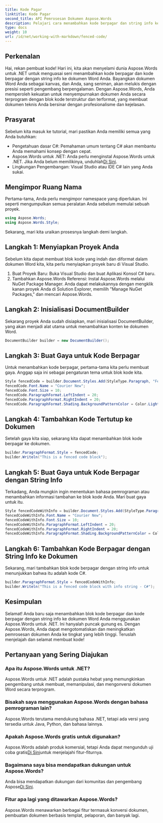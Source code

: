 ```yaml
---
title: Kode Pagar
linktitle: Kode Pagar
second_title: API Pemrosesan Dokumen Aspose.Words
description: Pelajari cara menambahkan kode berpagar dan string info ke dokumen Word menggunakan Aspose.Words untuk .NET. Panduan langkah demi langkah disertakan. Tingkatkan keterampilan pemformatan dokumen Anda.
type: docs
weight: 10
url: /id/net/working-with-markdown/fenced-code/
---
```

## Perkenalan

Hai, rekan pembuat kode! Hari ini, kita akan menyelami dunia Aspose.Words untuk .NET untuk menguasai seni menambahkan kode berpagar dan kode berpagar dengan string info ke dokumen Word Anda. Bayangkan dokumen Word Anda sebagai kanvas, dan Anda, sang seniman, akan melukis dengan presisi seperti pengembang berpengalaman. Dengan Aspose.Words, Anda memperoleh kekuatan untuk menyempurnakan dokumen Anda secara terprogram dengan blok kode terstruktur dan terformat, yang membuat dokumen teknis Anda bersinar dengan profesionalisme dan kejelasan.

## Prasyarat

Sebelum kita masuk ke tutorial, mari pastikan Anda memiliki semua yang Anda butuhkan:

- Pengetahuan dasar C#: Pemahaman umum tentang C# akan membantu Anda memahami konsep dengan cepat.
-  Aspose.Words untuk .NET: Anda perlu menginstal Aspose.Words untuk .NET. Jika Anda belum memilikinya, unduhlah[Di Sini](https://releases.aspose.com/words/net/).
- Lingkungan Pengembangan: Visual Studio atau IDE C# lain yang Anda sukai.

## Mengimpor Ruang Nama

Pertama-tama, Anda perlu mengimpor namespace yang diperlukan. Ini seperti mengumpulkan semua peralatan Anda sebelum memulai sebuah proyek.

```csharp
using Aspose.Words;
using Aspose.Words.Style;
```

Sekarang, mari kita uraikan prosesnya langkah demi langkah.

## Langkah 1: Menyiapkan Proyek Anda

Sebelum kita dapat membuat blok kode yang indah dan diformat dalam dokumen Word kita, kita perlu menyiapkan proyek baru di Visual Studio.

1. Buat Proyek Baru: Buka Visual Studio dan buat Aplikasi Konsol C# baru.
2. Tambahkan Aspose.Words Referensi: Instal Aspose.Words melalui NuGet Package Manager. Anda dapat melakukannya dengan mengklik kanan proyek Anda di Solution Explorer, memilih "Manage NuGet Packages," dan mencari Aspose.Words.

## Langkah 2: Inisialisasi DocumentBuilder

Sekarang proyek Anda sudah disiapkan, mari inisialisasi DocumentBuilder, yang akan menjadi alat utama untuk menambahkan konten ke dokumen Word.

```csharp
DocumentBuilder builder = new DocumentBuilder();
```

## Langkah 3: Buat Gaya untuk Kode Berpagar

Untuk menambahkan kode berpagar, pertama-tama kita perlu membuat gaya. Anggap saja ini sebagai pengaturan tema untuk blok kode kita.

```csharp
Style fencedCode = builder.Document.Styles.Add(StyleType.Paragraph, "FencedCode");
fencedCode.Font.Name = "Courier New";
fencedCode.Font.Size = 10;
fencedCode.ParagraphFormat.LeftIndent = 20;
fencedCode.ParagraphFormat.RightIndent = 20;
fencedCode.ParagraphFormat.Shading.BackgroundPatternColor = Color.LightGray;
```

## Langkah 4: Tambahkan Kode Tertutup ke Dokumen

Setelah gaya kita siap, sekarang kita dapat menambahkan blok kode berpagar ke dokumen.

```csharp
builder.ParagraphFormat.Style = fencedCode;
builder.Writeln("This is a fenced code block");
```

## Langkah 5: Buat Gaya untuk Kode Berpagar dengan String Info

Terkadang, Anda mungkin ingin menentukan bahasa pemrograman atau menambahkan informasi tambahan ke blok kode Anda. Mari buat gaya untuk itu.

```csharp
Style fencedCodeWithInfo = builder.Document.Styles.Add(StyleType.Paragraph, "FencedCode.C#");
fencedCodeWithInfo.Font.Name = "Courier New";
fencedCodeWithInfo.Font.Size = 10;
fencedCodeWithInfo.ParagraphFormat.LeftIndent = 20;
fencedCodeWithInfo.ParagraphFormat.RightIndent = 20;
fencedCodeWithInfo.ParagraphFormat.Shading.BackgroundPatternColor = Color.LightGray;
```

## Langkah 6: Tambahkan Kode Berpagar dengan String Info ke Dokumen

Sekarang, mari tambahkan blok kode berpagar dengan string info untuk menunjukkan bahwa itu adalah kode C#.

```csharp
builder.ParagraphFormat.Style = fencedCodeWithInfo;
builder.Writeln("This is a fenced code block with info string - C#");
```

## Kesimpulan

Selamat! Anda baru saja menambahkan blok kode berpagar dan kode berpagar dengan string info ke dokumen Word Anda menggunakan Aspose.Words untuk .NET. Ini hanyalah puncak gunung es. Dengan Aspose.Words, Anda dapat mengotomatiskan dan meningkatkan pemrosesan dokumen Anda ke tingkat yang lebih tinggi. Teruslah menjelajah dan selamat membuat kode!

## Pertanyaan yang Sering Diajukan

### Apa itu Aspose.Words untuk .NET?
Aspose.Words untuk .NET adalah pustaka hebat yang memungkinkan pengembang untuk membuat, memanipulasi, dan mengonversi dokumen Word secara terprogram.

### Bisakah saya menggunakan Aspose.Words dengan bahasa pemrograman lain?
Aspose.Words terutama mendukung bahasa .NET, tetapi ada versi yang tersedia untuk Java, Python, dan bahasa lainnya.

### Apakah Aspose.Words gratis untuk digunakan?
 Aspose.Words adalah produk komersial, tetapi Anda dapat mengunduh uji coba gratis[Di Sini](https://releases.aspose.com/)untuk menjelajahi fitur-fiturnya.

### Bagaimana saya bisa mendapatkan dukungan untuk Aspose.Words?
 Anda bisa mendapatkan dukungan dari komunitas dan pengembang Aspose[Di Sini](https://forum.aspose.com/c/words/8).

### Fitur apa lagi yang ditawarkan Aspose.Words?
Aspose.Words menawarkan berbagai fitur termasuk konversi dokumen, pembuatan dokumen berbasis templat, pelaporan, dan banyak lagi.